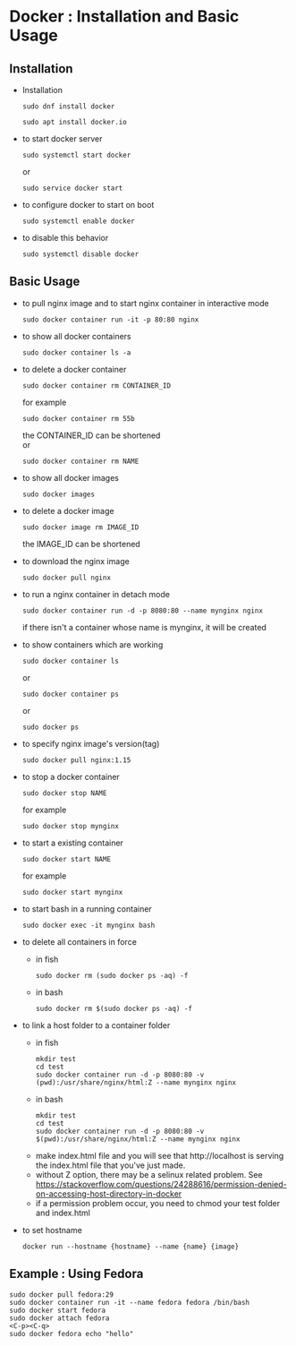 # Docker : Installation and Basic Usage

## Installation

- Installation
    ~~~
    sudo dnf install docker
    ~~~

    ~~~
    sudo apt install docker.io
    ~~~

- to start docker server
    ~~~
    sudo systemctl start docker
    ~~~
    or
    ~~~
    sudo service docker start
    ~~~

- to configure docker to start on boot
    ~~~
    sudo systemctl enable docker
    ~~~

- to disable this behavior
    ~~~
    sudo systemctl disable docker
    ~~~

## Basic Usage

- to pull nginx image and to start nginx container in interactive mode
    ~~~
    sudo docker container run -it -p 80:80 nginx
    ~~~

- to show all docker containers
    ~~~
    sudo docker container ls -a
    ~~~

- to delete a docker container
    ~~~
    sudo docker container rm CONTAINER_ID
    ~~~
    for example
    ~~~
    sudo docker container rm 55b
    ~~~
    the CONTAINER_ID can be shortened<BR>
    or
    ~~~
    sudo docker container rm NAME
    ~~~

- to show all docker images
    ~~~
    sudo docker images
    ~~~

- to delete a docker image
    ~~~
    sudo docker image rm IMAGE_ID
    ~~~
    the IMAGE_ID can be shortened<BR>


- to download the nginx image
    ~~~
    sudo docker pull nginx
    ~~~

- to run a nginx container in detach mode
    ~~~
    sudo docker container run -d -p 8080:80 --name mynginx nginx 
    ~~~
    if there isn't a container whose name is mynginx, it will be created

- to show containers which are working
    ~~~
    sudo docker container ls
    ~~~
    or
    ~~~
    sudo docker container ps
    ~~~
    or
    ~~~
    sudo docker ps
    ~~~

- to specify nginx image's version(tag)
    ~~~
    sudo docker pull nginx:1.15
    ~~~

- to stop a docker container
    ~~~
    sudo docker stop NAME
    ~~~
    for example
    ~~~
    sudo docker stop mynginx
    ~~~

- to start a existing container
    ~~~
    sudo docker start NAME
    ~~~
    for example
    ~~~
    sudo docker start mynginx
    ~~~

- to start bash in a running container
    ~~~
    sudo docker exec -it mynginx bash
    ~~~

- to delete all containers in force
    * in fish
        ~~~
        sudo docker rm (sudo docker ps -aq) -f
        ~~~
    * in bash
        ~~~
        sudo docker rm $(sudo docker ps -aq) -f
        ~~~

- to link a host folder to a container folder
    * in fish
        ~~~
        mkdir test
        cd test
        sudo docker container run -d -p 8080:80 -v (pwd):/usr/share/nginx/html:Z --name mynginx nginx
        ~~~
    * in bash
        ~~~
        mkdir test
        cd test
        sudo docker container run -d -p 8080:80 -v $(pwd):/usr/share/nginx/html:Z --name mynginx nginx
        ~~~
    * make index.html file and you will see that http://localhost is serving the index.html file that you've just made.
    * without Z option, there may be a selinux related problem. See https://stackoverflow.com/questions/24288616/permission-denied-on-accessing-host-directory-in-docker
    * if a permission problem occur, you need to chmod your test folder and index.html

- to set hostname
    ~~~
    docker run --hostname {hostname} --name {name} {image}
    ~~~

## Example : Using Fedora

~~~
sudo docker pull fedora:29
sudo docker container run -it --name fedora fedora /bin/bash
sudo docker start fedora
sudo docker attach fedora
<C-p><C-q>
sudo docker fedora echo "hello"
~~~
